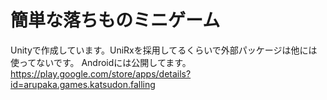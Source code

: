 # 簡単な落ちものミニゲーム
Unityで作成しています。UniRxを採用してるくらいで外部パッケージは他には使ってないです。
Androidには公開してます。
https://play.google.com/store/apps/details?id=arupaka.games.katsudon.falling
